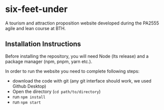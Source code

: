 # six-feet-under

A tourism and attraction proposition website developed during the PA2555 agile and lean course at BTH.

## Installation Instructions

Before installing the repository, you will need Node (lts release) and a package manager (npm, pnpm, yarn etc.).

In order to run the website you need to complete following steps:

- download the code with git (any git interface should work, we used Github Desktop)
- Open the directory (`cd path/to/directory`)
- run `npm install`
- run `npm start`
